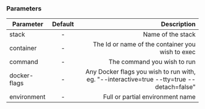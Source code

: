 


### Parameters



|       Parameter             | Default  |       Description           |
| ---------------------------|:--------:| ---------------------------:|
| stack                       |    -     |   Name of the stack         |
| container      			  |    -     |   The Id or name of the container you wish to exec |
| command          			  |    -     |   The command you wish to run   |
| docker-flags     			  |    -     |   Any Docker flags you wish to run with, eg. "--interactive=true --tty=true --detach=false"|
| environment          		  |    -     |   Full or partial environment name    |


